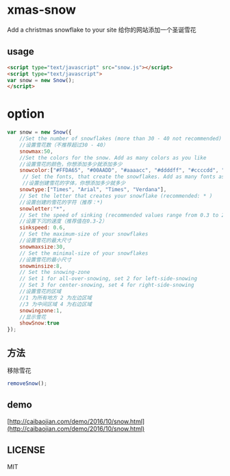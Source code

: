# xmas-snow

Add a christmas snowflake to your site
给你的网站添加一个圣诞雪花

## usage

```html
<script type="text/javascript" src="snow.js"></script>
<script type="text/javascript">
var snow = new Snow();
</script>
```

# option

``` javascript
var snow = new Snow({
    //Set the number of snowflakes (more than 30 - 40 not recommended)
    //设置雪花数（不推荐超过30 - 40）
    snowmax:50,
    //Set the colors for the snow. Add as many colors as you like
    //设置雪花的颜色，你想添加多少就添加多少
    snowcolor:["#FFDA65", "#00AADD", "#aaaacc", "#ddddff", "#ccccdd", "#f3f3f3", "#f0ffff", "#bbf7f9"],
     // Set the fonts, that create the snowflakes. Add as many fonts as you like
     //设置创建雪花的字体，你想添加多少就多少
    snowtype:["Times", "Arial", "Times", "Verdana"],
    // Set the letter that creates your snowflake (recommended: * )
    //设置创建的雪花的字符（推荐：*)
    snowletter:"*",
    // Set the speed of sinking (recommended values range from 0.3 to 2)
    //设置下沉的速度（推荐值在0.3-2）
    sinkspeed: 0.6,
    // Set the maximum-size of your snowflakes
    //设置雪花的最大尺寸
    snowmaxsize:30,
    // Set the minimal-size of your snowflakes
    //设置雪花的最小尺寸
    snowminsize:8,
    // Set the snowing-zone
    // Set 1 for all-over-snowing, set 2 for left-side-snowing
    // Set 3 for center-snowing, set 4 for right-side-snowing
    //设置雪花的区域
    //1 为所有地方 2 为左边区域
    //3 为中间区域 4 为右边区域
    snowingzone:1,
    //显示雪花
    showSnow:true
});

```
## 方法

移除雪花
```javascript
removeSnow();
```
## demo

[http://caibaojian.com/demo/2016/10/snow.html](http://caibaojian.com/demo/2016/10/snow.html)

## LICENSE

MIT

